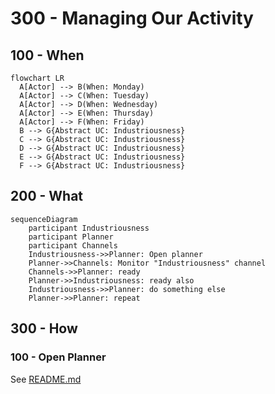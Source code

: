 # 300 - Managing Our Activity

## 100 - When

```mermaid
flowchart LR
  A[Actor] --> B(When: Monday)
  A[Actor] --> C(When: Tuesday)
  A[Actor] --> D(When: Wednesday)
  A[Actor] --> E(When: Thursday)
  A[Actor] --> F(When: Friday)
  B --> G{Abstract UC: Industriousness}
  C --> G{Abstract UC: Industriousness}
  D --> G{Abstract UC: Industriousness}
  E --> G{Abstract UC: Industriousness}
  F --> G{Abstract UC: Industriousness}
```

## 200 - What

```mermaid
sequenceDiagram
    participant Industriousness
    participant Planner
    participant Channels
    Industriousness->>Planner: Open planner
    Planner->>Channels: Monitor "Industriousness" channel
    Channels->>Planner: ready
    Planner->>Industriousness: ready also
    Industriousness->>Planner: do something else
    Planner->>Planner: repeat
```

## 300 - How

### 100 - Open Planner

See [README.md](./300/100/README.md)
